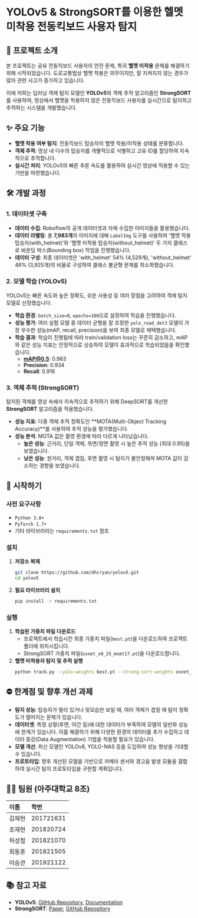
# YOLOv5 & StrongSORT를 이용한 헬멧 미착용 전동킥보드 사용자 탐지

## 📖 프로젝트 소개

본 프로젝트는 공유 전동킥보드 사용자의 안전 문제, 특히 **헬멧 미착용** 문제를 해결하기 위해 시작되었습니다. 도로교통법상 헬멧 착용은 의무이지만, 잘 지켜지지 않는 경우가 많아 관련 사고가 증가하고 있습니다.

이에 저희는 딥러닝 객체 탐지 모델인 **YOLOv5**와 객체 추적 알고리즘인 **StrongSORT**를 사용하여, 영상에서 헬멧을 착용하지 않은 전동킥보드 사용자를 실시간으로 탐지하고 추적하는 시스템을 개발했습니다.



## ✨ 주요 기능

  * **헬멧 착용 여부 탐지**: 전동킥보드 탑승자의 헬멧 착용/미착용 상태를 분류합니다.
  * **객체 추적**: 영상 내 다수의 탑승자를 개별적으로 식별하고 고유 ID를 할당하여 지속적으로 추적합니다.
  * **실시간 처리**: YOLOv5의 빠른 추론 속도를 활용하여 실시간 영상에 적용할 수 있는 기반을 마련했습니다.



## 🛠️ 개발 과정

### 1\. 데이터셋 구축

  * **데이터 수집**: Roboflow의 공개 데이터셋과 자체 수집한 이미지들을 활용했습니다.
  * **데이터 라벨링**: 총 **7,983개**의 이미지에 대해 `LabelImg` 도구를 사용하여 '헬멧 착용 탑승자(with\_helmet)'와 '헬멧 미착용 탑승자(without\_helmet)' 두 가지 클래스로 바운딩 박스(Bounding box) 작업을 진행했습니다.
  * **데이터 구성**: 최종 데이터셋은 'with\_helmet' 54% (4,529개), 'without\_helmet' 46% (3,925개)의 비율로 구성하여 클래스 불균형 문제를 최소화했습니다.

### 2\. 모델 학습 (YOLOv5)

YOLOv5는 빠른 속도와 높은 정확도, 쉬운 사용성 등 여러 장점을 고려하여 객체 탐지 모델로 선정했습니다.

  * **학습 환경**: `batch_size=8`, `epochs=100`으로 설정하여 학습을 진행했습니다.
  * **성능 평가**: 여러 실험 모델 중 데이터 균형을 잘 조정한 `yolo_road_det3` 모델이 가장 우수한 성능(mAP, recall, precision)을 보여 최종 모델로 채택했습니다.
  * **학습 결과**: 학습이 진행됨에 따라 train/validation loss는 꾸준히 감소하고, mAP와 같은 성능 지표는 안정적으로 상승하여 모델이 효과적으로 학습되었음을 확인했습니다.
      * **mAP@0.5**: 0.963
      * **Precision**: 0.934
      * **Recall**: 0.916

### 3\. 객체 추적 (StrongSORT)

탐지된 객체를 영상 속에서 지속적으로 추적하기 위해 DeepSORT를 개선한 **StrongSORT** 알고리즘을 적용했습니다.

  * **성능 지표**: 다중 객체 추적 정확도인 \*\*MOTA(Multi-Object Tracking Accuracy)\*\*를 사용하여 추적 성능을 평가했습니다.
  * **성능 분석**: MOTA 값은 촬영 환경에 따라 다르게 나타났습니다.
      * **높은 성능**: 근거리, 단일 객체, 측면/정면 촬영 시 높은 추적 성능 (최대 0.95)을 보였습니다.
      * **낮은 성능**: 원거리, 객체 겹침, 후면 촬영 시 탐지가 불안정해져 MOTA 값이 감소하는 경향을 보였습니다.



## 🚀 시작하기

### 사전 요구사항

  * `Python 3.8+`
  * `PyTorch 1.7+`
  * 기타 라이브러리는 `requirements.txt` 참조

### 설치

1.  **저장소 복제**
    ```bash
    git clone https://github.com/dhcryan/yolov5.git
    cd yolov5
    ```
2.  **필요 라이브러리 설치**
    ```bash
    pip install -r requirements.txt
    ```

### 실행

1.  **학습된 가중치 파일 다운로드**
      * 프로젝트에서 학습시킨 최종 가중치 파일(`best.pt`)을 다운로드하여 프로젝트 폴더에 위치시킵니다.
      * StrongSORT 가중치 파일(`osnet_x0_25_msmt17.pt`)을 다운로드합니다.
2.  **헬멧 미착용자 탐지 및 추적 실행**
    ```bash
    python track.py --yolo-weights best.pt --strong-sort-weights osnet_x0_25_msmt17.pt --source [비디오 파일 경로 또는 '0' for 웹캠]
    ```



## ⛔ 한계점 및 향후 개선 과제

  * **탐지 성능**: 탑승자가 멀리 있거나 뒷모습만 보일 때, 여러 객체가 겹칠 때 탐지 정확도가 떨어지는 문제가 있습니다.
  * **데이터셋**: 특정 상황(후면, 야간 등)에 대한 데이터가 부족하여 모델의 일반화 성능에 한계가 있습니다. 이를 해결하기 위해 다양한 환경의 데이터를 추가 수집하고 데이터 증강(Data Augmentation) 기법을 적용할 필요가 있습니다.
  * **모델 개선**: 최신 모델인 YOLOv8, YOLO-NAS 등을 도입하여 성능 향상을 기대할 수 있습니다.
  * **프로토타입**: 향후 개선된 모델을 기반으로 카메라 센서와 경고음 발생 모듈을 결합하여 실시간 탐지 프로토타입을 구현할 계획입니다.



## 👨‍💻 팀원 (아주대학교 8조)

| 이름 | 학번 |
| :--- | :--- |
| 김재현 | 201721631 |
| 조재현 | 201820724 |
| 허성철 | 201821070 |
| 최동훈 | 201821505 |
| 이승관 | 201921122 |



## 📚 참고 자료

  * **YOLOv5**: [GitHub Repository](https://github.com/ultralytics/yolov5), [Documentation](https://docs.ultralytics.com/yolov5/)
  * **StrongSORT**: [Paper](https://arxiv.org/abs/2202.13514), [GitHub Repository](https://github.com/dyhBUPT/StrongSORT)
